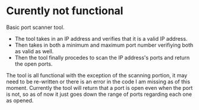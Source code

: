 # Curently not functional

Basic port scanner tool.
- The tool takes in an IP address and verifies that it is a valid IP address.
- Then takes in both a minimum and maximum port number verifiying both as valid as well.
- Then the tool finally procedes to scan the IP address's ports and return the open ports.


The tool is all functional with the exception of the scanning portion, it may need to be re-written or there is an error in the code I am missing as of this moment. Currently the tool will return that a port is open even when the port is not, so as of now it just goes down the range of ports regarding each one as opened.
